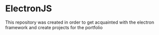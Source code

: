 # ElectronJS
This repository was created in order to get acquainted with the electron framework and create projects for the portfolio
